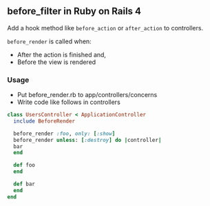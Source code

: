 ## before_filter in Ruby on Rails 4

Add a hook method like `before_action` or `after_action` to controllers.

`before_render` is called when:
- After the action is finished and,
- Before the view is rendered

### Usage
- Put before_render.rb to app/controllers/concerns
- Write code like follows in controllers

```ruby
class UsersController < ApplicationController
  include BeforeRender

  before_render :foo, only: [:show]
  before_render unless: [:destroy] do |controller|
  bar
  end

  def foo
  end

  def bar
  end
end
```
